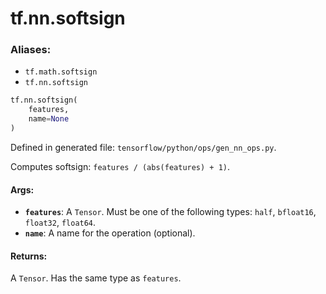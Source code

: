 <div itemscope itemtype="http://developers.google.com/ReferenceObject">
<meta itemprop="name" content="tf.nn.softsign" />
<meta itemprop="path" content="Stable" />
</div>

# tf.nn.softsign

### Aliases:

* `tf.math.softsign`
* `tf.nn.softsign`

``` python
tf.nn.softsign(
    features,
    name=None
)
```



Defined in generated file: `tensorflow/python/ops/gen_nn_ops.py`.

Computes softsign: `features / (abs(features) + 1)`.

#### Args:

* <b>`features`</b>: A `Tensor`. Must be one of the following types: `half`, `bfloat16`, `float32`, `float64`.
* <b>`name`</b>: A name for the operation (optional).


#### Returns:

A `Tensor`. Has the same type as `features`.